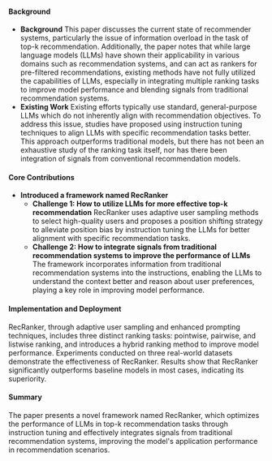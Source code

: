 #### Background
- **Background**
This paper discusses the current state of recommender systems, particularly the issue of information overload in the task of top-k recommendation. Additionally, the paper notes that while large language models (LLMs) have shown their applicability in various domains such as recommendation systems, and can act as rankers for pre-filtered recommendations, existing methods have not fully utilized the capabilities of LLMs, especially in integrating multiple ranking tasks to improve model performance and blending signals from traditional recommendation systems.
- **Existing Work**
Existing efforts typically use standard, general-purpose LLMs which do not inherently align with recommendation objectives. To address this issue, studies have proposed using instruction tuning techniques to align LLMs with specific recommendation tasks better. This approach outperforms traditional models, but there has not been an exhaustive study of the ranking task itself, nor has there been integration of signals from conventional recommendation models.

#### Core Contributions
- **Introduced a framework named RecRanker**
  - **Challenge 1: How to utilize LLMs for more effective top-k recommendation**
      RecRanker uses adaptive user sampling methods to select high-quality users and proposes a position shifting strategy to alleviate position bias by instruction tuning the LLMs for better alignment with specific recommendation tasks.
  - **Challenge 2: How to integrate signals from traditional recommendation systems to improve the performance of LLMs**
      The framework incorporates information from traditional recommendation systems into the instructions, enabling the LLMs to understand the context better and reason about user preferences, playing a key role in improving model performance.

#### Implementation and Deployment
RecRanker, through adaptive user sampling and enhanced prompting techniques, includes three distinct ranking tasks: pointwise, pairwise, and listwise ranking, and introduces a hybrid ranking method to improve model performance. Experiments conducted on three real-world datasets demonstrate the effectiveness of RecRanker. Results show that RecRanker significantly outperforms baseline models in most cases, indicating its superiority.

#### Summary
The paper presents a novel framework named RecRanker, which optimizes the performance of LLMs in top-k recommendation tasks through instruction tuning and effectively integrates signals from traditional recommendation systems, improving the model's application performance in recommendation scenarios.